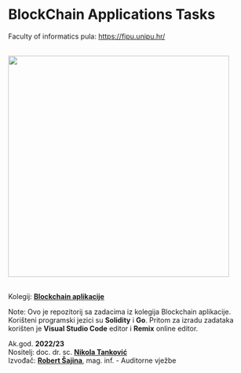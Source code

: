 # BlockChain Applications Tasks

Faculty of informatics pula:
<https://fipu.unipu.hr/>

\
<img src="https://user-images.githubusercontent.com/58902846/210407981-928df4c7-1f6f-4d16-8d06-f4a017fa4a62.png" width="450"/>

\
Kolegij:
**[Blockchain aplikacije](https://fipu.unipu.hr/fipu/predmet/bcinf)**

Note:
Ovo je repozitorij sa zadacima iz kolegija Blockchain aplikacije. Korišteni programski jezici su **Solidity** i **Go**. Pritom za izradu zadataka korišten je **Visual Studio Code** editor i **Remix** online editor.

Ak.god. **2022/23**  
Nositelj: doc. dr. sc. **[Nikola Tanković](https://www.notion.so/Kontakt-stranica-875574d1b92248b1a8e90dae52cd29a9)**  
Izvođač: **[Robert Šajina](https://fipu.unipu.hr/fipu/robert.sajina)**, mag. inf. - Auditorne vježbe

